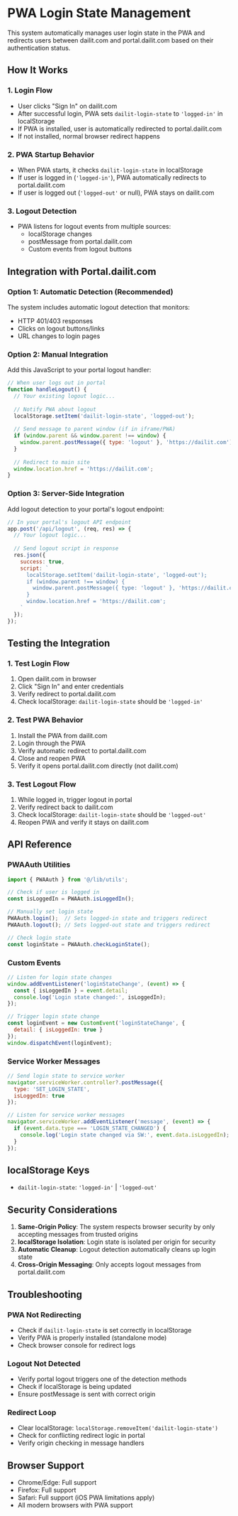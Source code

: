 # PWA Login State Management

This system automatically manages user login state in the PWA and redirects users between dailit.com and portal.dailit.com based on their authentication status.

## How It Works

### 1. Login Flow
- User clicks "Sign In" on dailit.com
- After successful login, PWA sets `dailit-login-state` to `'logged-in'` in localStorage
- If PWA is installed, user is automatically redirected to portal.dailit.com
- If not installed, normal browser redirect happens

### 2. PWA Startup Behavior
- When PWA starts, it checks `dailit-login-state` in localStorage
- If user is logged in (`'logged-in'`), PWA automatically redirects to portal.dailit.com
- If user is logged out (`'logged-out'` or null), PWA stays on dailit.com

### 3. Logout Detection
- PWA listens for logout events from multiple sources:
  - localStorage changes
  - postMessage from portal.dailit.com
  - Custom events from logout buttons

## Integration with Portal.dailit.com

### Option 1: Automatic Detection (Recommended)
The system includes automatic logout detection that monitors:
- HTTP 401/403 responses
- Clicks on logout buttons/links
- URL changes to login pages

### Option 2: Manual Integration
Add this JavaScript to your portal logout handler:

```javascript
// When user logs out in portal
function handleLogout() {
  // Your existing logout logic...
  
  // Notify PWA about logout
  localStorage.setItem('dailit-login-state', 'logged-out');
  
  // Send message to parent window (if in iframe/PWA)
  if (window.parent && window.parent !== window) {
    window.parent.postMessage({ type: 'logout' }, 'https://dailit.com');
  }
  
  // Redirect to main site
  window.location.href = 'https://dailit.com';
}
```

### Option 3: Server-Side Integration
Add logout detection to your portal's logout endpoint:

```javascript
// In your portal's logout API endpoint
app.post('/api/logout', (req, res) => {
  // Your logout logic...
  
  // Send logout script in response
  res.json({
    success: true,
    script: `
      localStorage.setItem('dailit-login-state', 'logged-out');
      if (window.parent !== window) {
        window.parent.postMessage({ type: 'logout' }, 'https://dailit.com');
      }
      window.location.href = 'https://dailit.com';
    `
  });
});
```

## Testing the Integration

### 1. Test Login Flow
1. Open dailit.com in browser
2. Click "Sign In" and enter credentials
3. Verify redirect to portal.dailit.com
4. Check localStorage: `dailit-login-state` should be `'logged-in'`

### 2. Test PWA Behavior
1. Install the PWA from dailit.com
2. Login through the PWA
3. Verify automatic redirect to portal.dailit.com
4. Close and reopen PWA
5. Verify it opens portal.dailit.com directly (not dailit.com)

### 3. Test Logout Flow
1. While logged in, trigger logout in portal
2. Verify redirect back to dailit.com
3. Check localStorage: `dailit-login-state` should be `'logged-out'`
4. Reopen PWA and verify it stays on dailit.com

## API Reference

### PWAAuth Utilities

```javascript
import { PWAAuth } from '@/lib/utils';

// Check if user is logged in
const isLoggedIn = PWAAuth.isLoggedIn();

// Manually set login state
PWAAuth.login();  // Sets logged-in state and triggers redirect
PWAAuth.logout(); // Sets logged-out state and triggers redirect

// Check login state
const loginState = PWAAuth.checkLoginState();
```

### Custom Events

```javascript
// Listen for login state changes
window.addEventListener('loginStateChange', (event) => {
  const { isLoggedIn } = event.detail;
  console.log('Login state changed:', isLoggedIn);
});

// Trigger login state change
const loginEvent = new CustomEvent('loginStateChange', {
  detail: { isLoggedIn: true }
});
window.dispatchEvent(loginEvent);
```

### Service Worker Messages

```javascript
// Send login state to service worker
navigator.serviceWorker.controller?.postMessage({
  type: 'SET_LOGIN_STATE',
  isLoggedIn: true
});

// Listen for service worker messages
navigator.serviceWorker.addEventListener('message', (event) => {
  if (event.data.type === 'LOGIN_STATE_CHANGED') {
    console.log('Login state changed via SW:', event.data.isLoggedIn);
  }
});
```

## localStorage Keys

- `dailit-login-state`: `'logged-in'` | `'logged-out'`

## Security Considerations

1. **Same-Origin Policy**: The system respects browser security by only accepting messages from trusted origins
2. **localStorage Isolation**: Login state is isolated per origin for security
3. **Automatic Cleanup**: Logout detection automatically cleans up login state
4. **Cross-Origin Messaging**: Only accepts logout messages from portal.dailit.com

## Troubleshooting

### PWA Not Redirecting
- Check if `dailit-login-state` is set correctly in localStorage
- Verify PWA is properly installed (standalone mode)
- Check browser console for redirect logs

### Logout Not Detected
- Verify portal logout triggers one of the detection methods
- Check if localStorage is being updated
- Ensure postMessage is sent with correct origin

### Redirect Loop
- Clear localStorage: `localStorage.removeItem('dailit-login-state')`
- Check for conflicting redirect logic in portal
- Verify origin checking in message handlers

## Browser Support

- Chrome/Edge: Full support
- Firefox: Full support
- Safari: Full support (iOS PWA limitations apply)
- All modern browsers with PWA support 